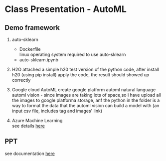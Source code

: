 # Class Presentation - AutoML

## Demo framework
1. auto-sklearn
    * Dockerfile   
    linux operating system required to use auto-sklearn
    * auto-sklearn.ipynb 
  
2. H2O
      attached a simple h20 test version of the python code, after install h20 (using pip install) apply the code, the result should showed up correctly
2. Google cloud AutoML
      create google platform
      automl natural language
      automl vision - since images are taking lots of space,so i have upload all the images to google platforma storage, anf  the python in the folder is a way to format the data that the automl vision can build a model with (an input csv file, includes tag and images' link)
      
4. Azure Machine Learning  
    see details [here](INFO7390_AutoML.pdf)

## PPT
see documentation [here](INFO7390_AutoML.pdf)
